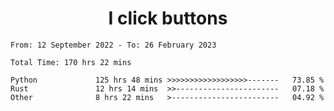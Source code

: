 <h1 align="center">
I click buttons
</h1>

<!--START_SECTION:waka-->

```text
From: 12 September 2022 - To: 26 February 2023

Total Time: 170 hrs 22 mins

Python             125 hrs 48 mins >>>>>>>>>>>>>>>>>>-------   73.85 %
Rust               12 hrs 14 mins  >>-----------------------   07.18 %
Other              8 hrs 22 mins   >------------------------   04.92 %
```

<!--END_SECTION:waka-->
